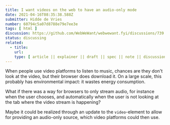 ```yaml
---
title: I want videos on the web to have an audio-only mode
date: 2021-04-16T08:35:38.588Z
submitter: Hidde de Vries
number: 60794c5a07d8788e79e7ee3e
tags: [ html ]
discussion: https://github.com/WebWeWant/webwewant.fyi/discussions/739
status: discussing
related:
  - title:
    url:
    type: [ article || explainer || draft || spec || note || discussion ]
---
```


When people use video platforms to listen to music, chances are they don't look at the video, but their browser does download it. On a large scale, this probably has environmental impact: it wastes energy consumption.

What if there was a way for browsers to only stream audio, for instance when the user chooses, and automatically when the user is not looking at the tab where the video stream is happening?

Maybe it could be realized through an update to the `video`-element to allow for providing an audio-only source, which video platforms could then use. 